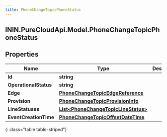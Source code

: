 ```yaml
---
title: PhoneChangeTopicPhoneStatus
---
```

## ININ.PureCloudApi.Model.PhoneChangeTopicPhoneStatus

## Properties

|Name | Type | Description | Notes|
|------------ | ------------- | ------------- | -------------|
| **Id** | **string** |  | [optional] |
| **OperationalStatus** | **string** |  | [optional] |
| **Edge** | [**PhoneChangeTopicEdgeReference**](PhoneChangeTopicEdgeReference.html) |  | [optional] |
| **Provision** | [**PhoneChangeTopicProvisionInfo**](PhoneChangeTopicProvisionInfo.html) |  | [optional] |
| **LineStatuses** | [**List&lt;PhoneChangeTopicLineStatus&gt;**](PhoneChangeTopicLineStatus.html) |  | [optional] |
| **EventCreationTime** | [**PhoneChangeTopicOffsetDateTime**](PhoneChangeTopicOffsetDateTime.html) |  | [optional] |
{: class="table table-striped"}


